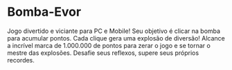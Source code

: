 # Bomba-Evor
Jogo divertido e viciante para PC e Mobile! Seu objetivo é clicar na bomba para acumular pontos. Cada clique gera uma explosão de diversão! Alcance a incrível marca de 1.000.000 de pontos para zerar o jogo e se tornar o mestre das explosões. Desafie seus reflexos, supere seus próprios recordes.
